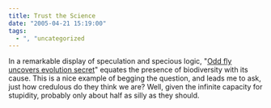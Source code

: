 ```yaml
---
title: Trust the Science
date: "2005-04-21 15:19:00"
tags:
  - ", "uncategorized
---
```

<p> In a remarkable display of speculation and specious logic, "<a href="http://news.bbc.co.uk/2/hi/science/nature/4461827.stm">Odd fly
uncovers evolution secret</a>" equates the presence of biodiversity
with its cause.  This is a nice example of begging the question,
and leads me to ask, just how credulous do they think we are?  Well,
given the infinite capacity for stupidity, probably only about half
as silly as they should.</p>

